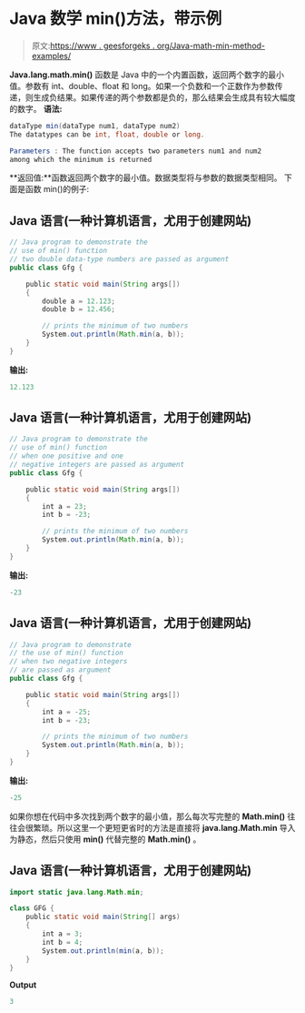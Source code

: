 # Java 数学 min()方法，带示例

> 原文:[https://www . geesforgeks . org/Java-math-min-method-examples/](https://www.geeksforgeeks.org/java-math-min-method-examples/)

**Java.lang.math.min()** 函数是 Java 中的一个内置函数，返回两个数字的最小值。参数有 int、double、float 和 long。如果一个负数和一个正数作为参数传递，则生成负结果。如果传递的两个参数都是负的，那么结果会生成具有较大幅度的数字。
**语法:**

```java
dataType min(dataType num1, dataType num2)
The datatypes can be int, float, double or long.

Parameters : The function accepts two parameters num1 and num2 
among which the minimum is returned
```

**返回值:**函数返回两个数字的最小值。数据类型将与参数的数据类型相同。
下面是函数 min()的例子:

## Java 语言(一种计算机语言，尤用于创建网站)

```java
// Java program to demonstrate the
// use of min() function
// two double data-type numbers are passed as argument
public class Gfg {

    public static void main(String args[])
    {
        double a = 12.123;
        double b = 12.456;

        // prints the minimum of two numbers
        System.out.println(Math.min(a, b));
    }
}
```

**输出:**

```java
12.123
```

## Java 语言(一种计算机语言，尤用于创建网站)

```java
// Java program to demonstrate the
// use of min() function
// when one positive and one
// negative integers are passed as argument
public class Gfg {

    public static void main(String args[])
    {
        int a = 23;
        int b = -23;

        // prints the minimum of two numbers
        System.out.println(Math.min(a, b));
    }
}
```

**输出:**

```java
-23
```

## Java 语言(一种计算机语言，尤用于创建网站)

```java
// Java program to demonstrate
// the use of min() function
// when two negative integers
// are passed as argument
public class Gfg {

    public static void main(String args[])
    {
        int a = -25;
        int b = -23;

        // prints the minimum of two numbers
        System.out.println(Math.min(a, b));
    }
}
```

**输出:**

```java
-25
```

如果你想在代码中多次找到两个数字的最小值，那么每次写完整的 **Math.min()** 往往会很繁琐。所以这里一个更短更省时的方法是直接将 **java.lang.Math.min** 导入为静态，然后只使用 **min()** 代替完整的 **Math.min()** 。

## Java 语言(一种计算机语言，尤用于创建网站)

```java
import static java.lang.Math.min;

class GFG {
    public static void main(String[] args)
    {
        int a = 3;
        int b = 4;
        System.out.println(min(a, b));
    }
}
```

**Output**

```java
3

```